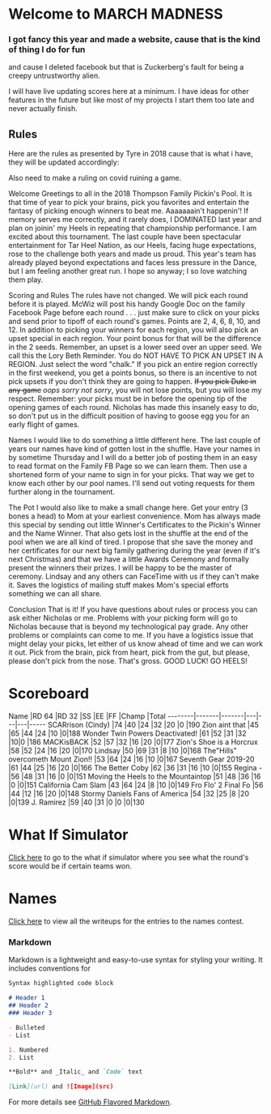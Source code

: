 # Welcome to MARCH MADNESS
### I got fancy this year and made a website, cause that is the kind of thing I do for fun

and cause I deleted facebook but that is Zuckerberg's fault for being a creepy untrustworthy alien.

I will have live updating scores here at a minimum. I have ideas for other features in the future but like most of my projects I start them too late and never actually finish.

## Rules
Here are the rules as presented by Tyre in 2018 cause that is what i have, they will be updated accordingly:

Also need to make a ruling on covid ruining a game.

Welcome
Greetings to all in the 2018 Thompson Family Pickin's Pool.  It is that time of year to pick your brains, pick you favorites and entertain the fantasy of picking enough winners to beat me.  Aaaaaaain't happenin'!  If memory serves me correctly, and it rarely does, I DOMINATED last year and plan on joinin' my Heels in repeating that championship performance.  I am excited about this tournament.  The last couple have been spectacular entertainment for Tar Heel Nation, as our Heels, facing huge expectations, rose to the challenge both years and made us proud.  This year's team has already played beyond expectations and faces less pressure in the Dance, but I am feeling another great run.  I hope so anyway; I so love watching them play.

Scoring and Rules
The rules have not changed.  We will pick each round before it is played.  McWiz will post his handy Google Doc on the family Facebook Page before each round . . . just make sure to click on your picks and send prior to tipoff of each round's games.  Points are 2, 4, 6, 8, 10, and 12. In addition to picking your winners for each region, you will also pick an upset special in each region.  Your point bonus for that will be the difference in the 2 seeds.  Remember, an upset is a lower seed over an upper seed.  We call this the Lory Beth Reminder.  You do NOT HAVE TO PICK AN UPSET IN A REGION.  Just select the word "chalk."  If you pick an entire region correctly in the first weekend, you get a points bonus, so there is an incentive to not pick upsets if you don't think they are going to happen.  ~~If you pick Duke in any game~~ *oops sorry not sorry*, you will not lose points, but you will lose my respect. Remember:  your picks must be in before the opening tip of the opening games of each round.  Nicholas has made this insanely easy to do, so don't put us in the difficult position of having to goose egg you for an early flight of games.

Names
I would like to do something a little different here. The last couple of years our names have kind of gotten lost in the shuffle.  Have your names in by sometime Thursday and I will do a better job of posting them in an easy to read format on the Family FB Page so we can learn them.  Then use a shortened form of your name to sign in for your picks.  That way we get to know each other by our pool names.  I'll send out voting requests for them further along in the tournament.

The Pot
I would also like to make a small change here.  Get your entry (3 bones a head) to Mom at your earliest convenience.  Mom has always made this special by sending out little Winner's Certificates to the Pickin's Winner and the Name Winner.  That also gets lost in the shuffle at the end of the pool when we are all kind of tired.  I propose that she save the money and her certificates for our next big family gathering during the year (even if it's next Christmas) and that we have a little Awards Ceremony and formally present the winners their prizes.  I will be happy to be the master of ceremony.  Lindsay and any others can FaceTime with us if they can't make it.  Saves the logistics of mailing stuff makes Mom's special efforts something we can all share.

Conclusion
That is it!  If you have questions about rules or process you can ask either Nicholas or me.  Problems with your picking form will go to Nicholas because that is beyond my technological pay grade.  Any other problems or complaints can come to me.  If you have a logistics issue that might delay your picks, let either of us know ahead of time and we can work it out.  Pick from the brain, pick from heart, pick from the gut, but please, please don't pick from the nose.  That's gross.  GOOD LUCK!  GO HEELS!


# Scoreboard

Name	|RD 64	|RD 32	|SS	|EE	|FF	|Champ |Total
--------|-------|-------|---|---|---|-----
SCARrison (Cindy)	|74	|40	|24	|32	|20	|0  |190
Zion aint that	|45	|65	|44	|24	|10	|0|188
Wonder Twin Powers Deactivated!	|61	|52	|31	|32	|10|0	|186
MACKisBACK	|52	|57	|32	|16	|20	|0|177
Zion's Shoe is a Horcrux	|58	|52	|24	|16	|20	|0|170
Lindsay	|50	|69	|31	|8	|10	|0|168
The"Hills" overcometh Mount Zion!!	|53	|64	|24	|16	|10	|0|167
Seventh Gear 2019-20	|61	|44	|25	|16	|20	|0|166
The Better Coby	|62	|36	|31	|16	|10	|0|155
Regina -	|56	|48	|31	|16	|0	|0|151
Moving the Heels to the Mountaintop	|51	|48	|36	|16	|0	|0|151
California Cam Slam	|43	|64	|24	|8	|10	|0|149
Fro Flo' 2 Final Fo	|56	|44	|12	|16	|20	|0|148
Stormy Daniels Fans of America	|54	|32	|25	|8	|20	|0|139
J. Ramirez	|59	|40	|31	|0	|0	|0|130

# What If Simulator

[Click here](https://npthom57.pythonanywhere.com/) to go to the what if simulator where you see what the round's score would be if certain teams won.

# Names

[Click here](https://npthom57.github.io/thompsonpickins/names) to view all the writeups for the entries to the names contest.

### Markdown

Markdown is a lightweight and easy-to-use syntax for styling your writing. It includes conventions for

```markdown
Syntax highlighted code block

# Header 1
## Header 2
### Header 3

- Bulleted
- List

1. Numbered
2. List

**Bold** and _Italic_ and `Code` text

[Link](url) and ![Image](src)
```

For more details see [GitHub Flavored Markdown](https://guides.github.com/features/mastering-markdown/).

